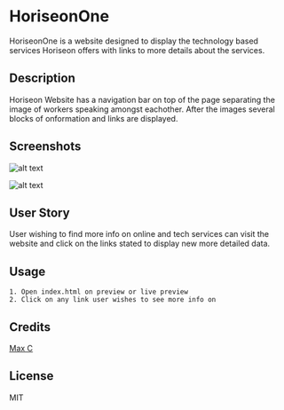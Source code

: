 # HoriseonOne

HoriseonOne is a website designed to display the technology based services Horiseon offers with links to more details about the services.

  ## Description
 
Horiseon Website has a navigation bar on top of the page separating the image of workers speaking amongst eachother. After the images several blocks of onformation and links are displayed.

  ## Screenshots
 
![alt text](assets/horiseonss.png)
  
![alt text](assets/horiseonss2.png)

  ## User Story

User wishing to find more info on online and tech services can visit the website and click on the links stated to display new more detailed data.

  ## Usage

    1. Open index.html on preview or live preview
    2. Click on any link user wishes to see more info on

  ## Credits

  [Max C](https://github.com/Maxxxc1)
  
  ## License 
  MIT
